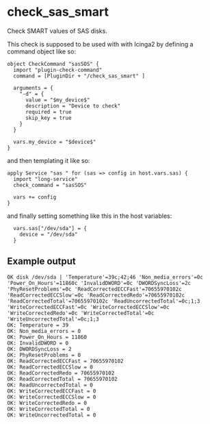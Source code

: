 # check_sas_smart
Check SMART values of SAS disks.

This check is supposed to be used with with Icinga2 by defining a command
object like so:
```
object CheckCommand "sasSOS" {
  import "plugin-check-command"
  command = [PluginDir + "/check_sas_smart" ]

  arguments = {
    "-d" = {
      value = "$my_device$"
      description = "Device to check"
      required = true
      skip_key = true
    }
  }
  
  vars.my_device = "$device$"
}
```
and then templating it like so:
```
apply Service "sas " for (sas => config in host.vars.sas) {
  import "long-service"
  check_command = "sasSOS"

  vars += config
}
```
and finally setting something like this in the host variables:
```
  vars.sas["/dev/sda"] = {
    device = "/dev/sda"
  }
```

## Example output
```
OK disk /dev/sda | 'Temperature'=39c;42;46 'Non_media_errors'=0c 'Power_On_Hours'=11860c 'InvalidDWORD'=0c 'DWORDSyncLoss'=2c 'PhyResetProblems'=0c 'ReadCorrectedECCFast'=70655970102c 'ReadCorrectedECCSlow'=0c 'ReadCorrectedRedo'=70655970102c 'ReadCorrectedTotal'=70655970102c 'ReadUncorrectedTotal'=0c;1;3 'WriteCorrectedECCFast'=0c 'WriteCorrectedECCSlow'=0c 'WriteCorrectedRedo'=0c 'WriteCorrectedTotal'=0c 'WriteUncorrectedTotal'=0c;1;3
OK: Temperature = 39
OK: Non_media_errors = 0
OK: Power_On_Hours = 11860
OK: InvalidDWORD = 0
OK: DWORDSyncLoss = 2
OK: PhyResetProblems = 0
OK: ReadCorrectedECCFast = 70655970102
OK: ReadCorrectedECCSlow = 0
OK: ReadCorrectedRedo = 70655970102
OK: ReadCorrectedTotal = 70655970102
OK: ReadUncorrectedTotal = 0
OK: WriteCorrectedECCFast = 0
OK: WriteCorrectedECCSlow = 0
OK: WriteCorrectedRedo = 0
OK: WriteCorrectedTotal = 0
OK: WriteUncorrectedTotal = 0
```
